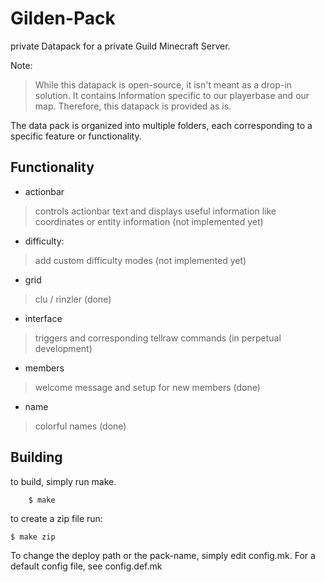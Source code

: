 Gilden-Pack
===========

private Datapack for a private Guild Minecraft Server.

Note:

> While this datapack is open-source, it isn't meant as a drop-in solution. It contains Information specific to our playerbase and our map. Therefore, this datapack is provided as is.

The data pack is organized into multiple folders, each corresponding to a specific feature or functionality.

Functionality
-------------
* actionbar
> controls actionbar text and displays useful information like coordinates or entity information (not implemented yet)
* difficulty:
> add custom difficulty modes (not implemented yet)
* grid
> clu / rinzler (done)
* interface
> triggers and corresponding tellraw commands (in perpetual development)
* members
> welcome message and setup for new members (done)
* name
> colorful names (done)

Building
--------

to build, simply run make.

        $ make

to create a zip file run:

    $ make zip

To change the deploy path or the pack-name, simply edit config.mk. For a default config file, see config.def.mk

